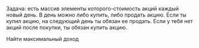 Задача: есть массив элементы которого-стоимость акций каждый новый день. В день можно либо купить, либо продать акцию. Если ты купил акцию, на следующий день ты обязан ее продать. Если у тебя нет акций после покупки, ты обязан купить акцию.

Найти максимальный доход
